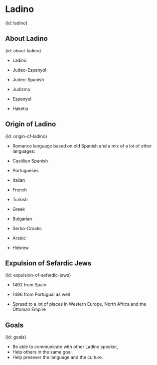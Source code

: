 # Ladino
{id: ladino}

## About Ladino
{id: about-ladino}

* Ladino
* Judeo-Espanyol
* Judeo-Spanish
* Judizmo
* Espanyol

* Haketia

## Origin of Ladino
{id: origin-of-ladino}

* Romance language based on old Spanish and a mix of a lot of other languages:

* Castilian Spanish
* Portugueses
* Italian
* French
* Turkish
* Greek
* Bulgarian
* Serbo-Croatic
* Arabic
* Hebrew

## Expulsion of Sefardic Jews
{id: expulsion-of-sefardic-jews}

* 1492 from Spain
* 1496 from Portugual as well

* Spread to a lot of places in Western Europe, North Africa and the Ottoman Empire


## Goals
{id: goals}

* Be able to communicate with other Ladino speaker,
* Help others in the same goal.
* Help presever the language and the culture.



